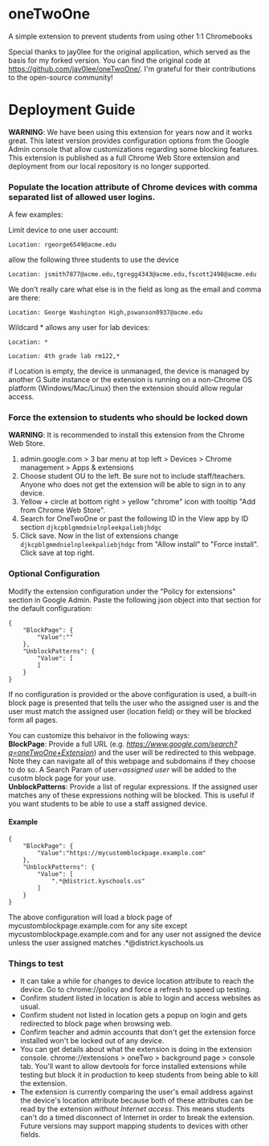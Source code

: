 # oneTwoOne
A simple extension to prevent students from using other 1:1 Chromebooks

Special thanks to jay0lee for the original application, which served as the basis for my forked version. You can find the original code at https://github.com/jay0lee/oneTwoOne/. I'm grateful for their contributions to the open-source community!

# Deployment Guide
__WARNING__: We have been using this extension for years now and it works great. This latest version provides configuration options from the Google Admin console that allow customizations regarding some blocking features. This extension is published as a full Chrome Web Store extension and deployment from our local repository is no longer supported.

### Populate the location attribute of Chrome devices with comma separated list of allowed user logins.

A few examples:

Limit device to one user account:
```
Location: rgeorge6549@acme.edu
```
allow the following three students to use the device
```
Location: jsmith7877@acme.edu,tgregg4343@acme.edu,fscott2498@acme.edu
```
We don't really care what else is in the field as long as the email and comma are there:
```
Location: George Washington High,pswanson0937@acme.edu
```
Wildcard * allows any user for lab devices:
```
Location: *

Location: 4th grade lab rm122,*
```
if Location is empty, the device is unmanaged, the device is managed by another G Suite instance or the extension is running on a non-Chrome OS platform (Windows/Mac/Linux) then the extension should allow regular access.

### Force the extension to students who should be locked down
__WARNING__: It is recommended to install this extension from the Chrome Web Store.


1. admin.google.com > 3 bar menu at top left > Devices > Chrome management > Apps & extensions
1. Choose student OU to the left. Be sure not to include staff/teachers. Anyone who does not get the extension will be able to sign in to any device.
1. Yellow + circle at bottom right > yellow "chrome" icon with tooltip "Add from Chrome Web Store".
1. Search for OneTwoOne or past the following ID in the View app by ID section ```djkcpblgmmdnielnpleekpaliebjhdgc```
1. Click save. Now in the list of extensions change ```djkcpblgmmdnielnpleekpaliebjhdgc``` from "Allow install" to "Force install". Click save at top right.

### Optional Configuration
Modify the extension configuration under the "Policy for extensions" section in Google Admin. Paste the following json object into that section for the default configuration:
```
{
    "BlockPage": {
        "Value":""
    },
    "UnblockPatterns": {
        "Value": [
        ]
    }
}
```
If no configuration is provided or the above configuration is used, a built-in block page is presented that tells the user who the assigned user is and the user must match the assigned user (location field) or they will be blocked form all pages.

You can customize this behaivor in the following ways:  
__BlockPage__: Provide a full URL (e.g. _https://www.google.com/search?q=oneTwoOne+Extension_) and the user will be redirected to this webpage. Note they can navigate all of this webpage and subdomains if they choose to do so. A Search Param of user=*assigned user* will be added to the cusotm block page for your use.  
__UnblockPatterns__: Provide a list of regular expressions. If the assigned user matches any of these expressions nothing will be blocked. This is useful if you want students to be able to use a staff assigned device.

#### Example
```
{
    "BlockPage": {
        "Value":"https://mycustomblockpage.example.com"
    },
    "UnblockPatterns": {
        "Value": [
            ".*@district.kyschools.us"
        ]
    }
}
```
The above configuration will load a block page of mycustomblockpage.example.com for any site except mycustomblockpage.example.com and for any user not assigned the device unless the user assigned matches .*@district.kyschools.us

### Things to test
- It can take a while for changes to device location attribute to reach the device. Go to chrome://policy and force a refresh to speed up testing.
- Confirm student listed in location is able to login and access websites as usual.
- Confirm student not listed in location gets a popup on login and gets redirected to block page when browsing web.
- Confirm teacher and admin accounts that don't get the extension force installed won't be locked out of any device.
- You can get details about what the extension is doing in the extension console. chrome://extensions > oneTwo > background page > console tab. You'll want to allow devtools for force installed extensions while testing but block it in production to keep students from being able to kill the extension.
- The extension is currently comparing the user's email address against the device's location attribute because both of these attributes can be read by the extension _without Internet access_. This means students can't do a timed disconnect of Internet in order to break the extension. Future versions may support mapping students to devices with other fields.
